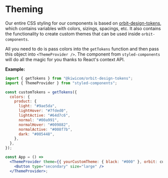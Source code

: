 # Theming
Our entire CSS styling for our components is based on [orbit-design-tokens](https://github.com/kiwicom/orbit-design-tokens), which contains variables with colors, sizings, spacings, etc. It also contains the functionality to create custom themes that can be used inside `orbit-components`.

All you need to do is pass colors into the `getTokens` function and then pass this object into `<ThemeProvider />`. The component from `styled-components` will do all the magic for you thanks to React's context API.

**Example:**
```jsx
import { getTokens } from "@kiwicom/orbit-design-tokens"; 
import { ThemeProvider } from "styled-components";

const customTokens = getTokens({
  colors: {
    product: {
      light: "#9ae5da",
      lightHover: "#7fded0",
      lightActive: "#64d7c6",
      normal: "#00a991",
      normalHover: "#009882",
      normalActive: "#008f7b",
      dark: "#005448",
    },
  },
});

const App = () => 
  <ThemeProvider theme={{ yourCustomTheme: { black: "#000" }, orbit: customTokens }}>
    <Button type="secondary" size="large" />
  </ThemeProvider>;
```
